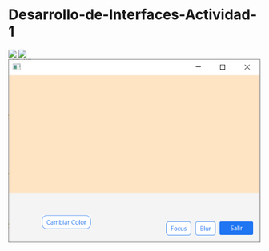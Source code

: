 # Desarrollo-de-Interfaces-Actividad-1
![](https://github.com/Richyy999/Desarrollo-de-Interfaces-Actividad-1/tree/master/src/img/sinBlur.PNG)
![](https://github.com/Richyy999/Desarrollo-de-Interfaces-Actividad-1/tree/master/src/img/conBlur.PNG)
![](https://github.com/Richyy999/Desarrollo-de-Interfaces-Actividad-1/blob/master/src/img/cambioColor.PNG)
